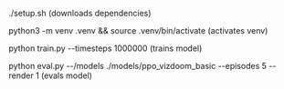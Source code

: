 ./setup.sh (downloads dependencies)

python3 -m venv .venv && source .venv/bin/activate (activates venv)

python train.py --timesteps 1000000 (trains model)

python eval.py --/models ./models/ppo_vizdoom_basic --episodes 5 --render 1 (evals model)